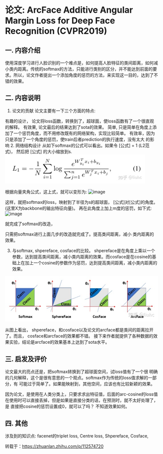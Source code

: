 # 论文: ArcFace Additive Angular Margin Loss for Deep Face Recognition (CVPR2019)

## 一. 内容介绍
使用深度学习进行人脸识别的一个难点是，如何提高人脸特征的类间距离，如何减小类内距离。传统的softmax的方法，只能进行类别的区分，并不能达到前面的要求。所以，论文作者提出一个添加角度的惩罚的方法，来实现这一目的，达到了不错的效果。

## 二. 内容说明
1. 论文的贡献
论文主要有一下三个方面的特点:

有趣的设计， 论文将loss函数，转换到了，超球面，使loss函数有了一个很直观的解释。
有效果, 论文最后的结果达到了sota的效果。
简单, 只是简单在角度上添加了一个惩罚角度，而不用修改既有的网络架构，实现比较简单。
有效率，因为只是添加了一个角度的惩罚，使train后者prediction的执行速度，没有太大 的影响
2. 网络结构设计
从如下softmax的公式可以看出。如果令 [公式] = 1 (L2范式)， 然后把 [公式] 的大小缩放到s.
![image](https://github.com/xiaoxingchen505/SOA_Deep_Learning/blob/main/images/eq1.jpg)

根据向量夹角公式，这上式，就可以变形为:
![image](https://github.com/xiaoxingchen505/SOA_Deep_Learning/blob/main/images/eq2.jpg)

这样，就把softmax的loss，映射到了半径为s的超球面， [公式]对[公式]的角度。(这里X为backbone的输出特征向量)。 再在此角度上加上m度的惩罚，如下式:
![image](https://github.com/xiaoxingchen505/SOA_Deep_Learning/blob/main/images/eq3.jpg)

就完成了softmax的改造，

只需把softmax进行上面几步的改造就完成了。提高类间距离，减小 类内距离的效果。

3. 与softmax, shpereface, cosface的比较。
shpereface是在角度上乘以一个参数，达到提高类间距离，减小类内距离的效果。而cosface是在cosine的基础上在加上一个cosine的参数作为惩罚，达到提高类间距离，减小类内距离的效果。

![image](https://github.com/xiaoxingchen505/SOA_Deep_Learning/blob/main/images/eq4.jpg)

从图上看出， shpereface，和cosface以及论文的arcface都是类间的距离拉开了。而且， cosface和arcface的效果都不错。 接下来作者就提供了各种数据的效果实验，结论是arcface的效果基本上达到了sota水平。

## 三. 启发及评价
论文最大的亮点还是，把softmax转换到了超球面空间，试loss值有了一个很 明确的几何解释，这个是很有意思的一个观点。softmax作为传统的loss值求解的一部分，有 可能过于简单了。如果能映射到，其他空间，应该也有比较新颖的效果。

因为论文，是使用在人类分类上，只要求求出特征值，后面的arc-cosine的loss值在使用时可以直接丢掉，但是如果是直接分类的话，在预测时，就不太好处理了，是 直接把cosine的惩罚设置成0，就可以了吗？ 不知道效果如何。

## 四. 其他
涉及到的知识点:
facenet的triplet loss, Centre loss, Shpereface, Cosface,


转载于：https://zhuanlan.zhihu.com/p/112574720
